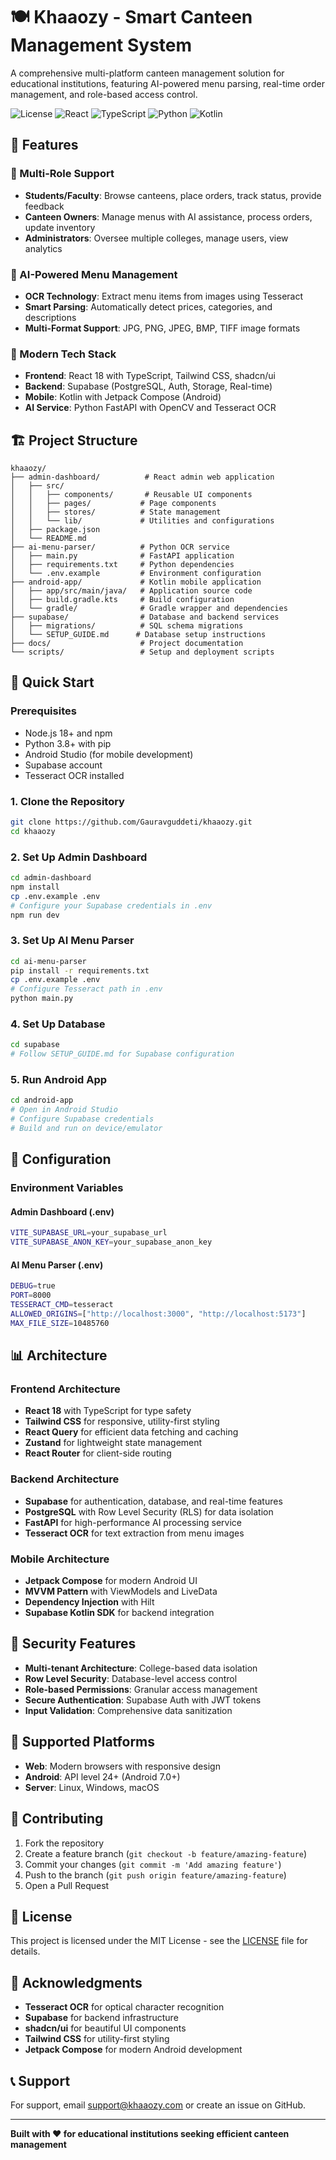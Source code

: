 # 🍽️ Khaaozy - Smart Canteen Management System

A comprehensive multi-platform canteen management solution for educational institutions, featuring AI-powered menu parsing, real-time order management, and role-based access control.

![License](https://img.shields.io/badge/license-MIT-blue.svg)
![React](https://img.shields.io/badge/React-18.2.0-blue.svg)
![TypeScript](https://img.shields.io/badge/TypeScript-5.0-blue.svg)
![Python](https://img.shields.io/badge/Python-3.8+-green.svg)
![Kotlin](https://img.shields.io/badge/Kotlin-1.9-purple.svg)

## 🌟 Features

### 🔐 Multi-Role Support
- **Students/Faculty**: Browse canteens, place orders, track status, provide feedback
- **Canteen Owners**: Manage menus with AI assistance, process orders, update inventory
- **Administrators**: Oversee multiple colleges, manage users, view analytics

### 🤖 AI-Powered Menu Management
- **OCR Technology**: Extract menu items from images using Tesseract
- **Smart Parsing**: Automatically detect prices, categories, and descriptions
- **Multi-Format Support**: JPG, PNG, JPEG, BMP, TIFF image formats

### 📱 Modern Tech Stack
- **Frontend**: React 18 with TypeScript, Tailwind CSS, shadcn/ui
- **Backend**: Supabase (PostgreSQL, Auth, Storage, Real-time)
- **Mobile**: Kotlin with Jetpack Compose (Android)
- **AI Service**: Python FastAPI with OpenCV and Tesseract OCR

## 🏗️ Project Structure

```
khaaozy/
├── admin-dashboard/          # React admin web application
│   ├── src/
│   │   ├── components/       # Reusable UI components
│   │   ├── pages/           # Page components
│   │   ├── stores/          # State management
│   │   └── lib/             # Utilities and configurations
│   ├── package.json
│   └── README.md
├── ai-menu-parser/          # Python OCR service
│   ├── main.py              # FastAPI application
│   ├── requirements.txt     # Python dependencies
│   └── .env.example         # Environment configuration
├── android-app/             # Kotlin mobile application
│   ├── app/src/main/java/   # Application source code
│   ├── build.gradle.kts     # Build configuration
│   └── gradle/              # Gradle wrapper and dependencies
├── supabase/                # Database and backend services
│   ├── migrations/          # SQL schema migrations
│   └── SETUP_GUIDE.md      # Database setup instructions
├── docs/                    # Project documentation
└── scripts/                 # Setup and deployment scripts
```

## 🚀 Quick Start

### Prerequisites
- Node.js 18+ and npm
- Python 3.8+ with pip
- Android Studio (for mobile development)
- Supabase account
- Tesseract OCR installed

### 1. Clone the Repository
```bash
git clone https://github.com/Gauravguddeti/khaaozy.git
cd khaaozy
```

### 2. Set Up Admin Dashboard
```bash
cd admin-dashboard
npm install
cp .env.example .env
# Configure your Supabase credentials in .env
npm run dev
```

### 3. Set Up AI Menu Parser
```bash
cd ai-menu-parser
pip install -r requirements.txt
cp .env.example .env
# Configure Tesseract path in .env
python main.py
```

### 4. Set Up Database
```bash
cd supabase
# Follow SETUP_GUIDE.md for Supabase configuration
```

### 5. Run Android App
```bash
cd android-app
# Open in Android Studio
# Configure Supabase credentials
# Build and run on device/emulator
```

## 🔧 Configuration

### Environment Variables

#### Admin Dashboard (.env)
```bash
VITE_SUPABASE_URL=your_supabase_url
VITE_SUPABASE_ANON_KEY=your_supabase_anon_key
```

#### AI Menu Parser (.env)
```bash
DEBUG=true
PORT=8000
TESSERACT_CMD=tesseract
ALLOWED_ORIGINS=["http://localhost:3000", "http://localhost:5173"]
MAX_FILE_SIZE=10485760
```

## 📊 Architecture

### Frontend Architecture
- **React 18** with TypeScript for type safety
- **Tailwind CSS** for responsive, utility-first styling
- **React Query** for efficient data fetching and caching
- **Zustand** for lightweight state management
- **React Router** for client-side routing

### Backend Architecture
- **Supabase** for authentication, database, and real-time features
- **PostgreSQL** with Row Level Security (RLS) for data isolation
- **FastAPI** for high-performance AI processing service
- **Tesseract OCR** for text extraction from menu images

### Mobile Architecture
- **Jetpack Compose** for modern Android UI
- **MVVM Pattern** with ViewModels and LiveData
- **Dependency Injection** with Hilt
- **Supabase Kotlin SDK** for backend integration

## 🔐 Security Features

- **Multi-tenant Architecture**: College-based data isolation
- **Row Level Security**: Database-level access control
- **Role-based Permissions**: Granular access management
- **Secure Authentication**: Supabase Auth with JWT tokens
- **Input Validation**: Comprehensive data sanitization

## 📱 Supported Platforms

- **Web**: Modern browsers with responsive design
- **Android**: API level 24+ (Android 7.0+)
- **Server**: Linux, Windows, macOS

## 🤝 Contributing

1. Fork the repository
2. Create a feature branch (`git checkout -b feature/amazing-feature`)
3. Commit your changes (`git commit -m 'Add amazing feature'`)
4. Push to the branch (`git push origin feature/amazing-feature`)
5. Open a Pull Request

## 📄 License

This project is licensed under the MIT License - see the [LICENSE](LICENSE) file for details.

## 🙏 Acknowledgments

- **Tesseract OCR** for optical character recognition
- **Supabase** for backend infrastructure
- **shadcn/ui** for beautiful UI components
- **Tailwind CSS** for utility-first styling
- **Jetpack Compose** for modern Android development

## 📞 Support

For support, email [support@khaaozy.com](mailto:support@khaaozy.com) or create an issue on GitHub.

---

**Built with ❤️ for educational institutions seeking efficient canteen management**